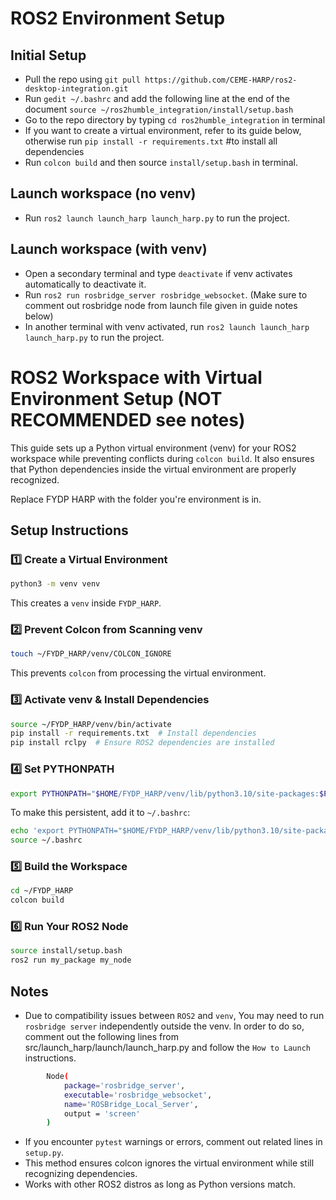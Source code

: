 # ROS2 Environment Setup
## Initial Setup
- Pull the repo using `git pull https://github.com/CEME-HARP/ros2-desktop-integration.git`
- Run `gedit ~/.bashrc` and add the following line at the end of the document `source ~/ros2humble_integration/install/setup.bash`
- Go to the repo directory by typing `cd ros2humble_integration` in terminal
- If you want to create a virtual environment, refer to its guide below, otherwise run `pip install -r requirements.txt`  #to install all dependencies
- Run `colcon build` and then source `install/setup.bash` in terminal.

## Launch workspace (no venv)
- Run `ros2 launch launch_harp launch_harp.py` to run the project.

## Launch workspace (with venv)
- Open a secondary terminal and type `deactivate` if venv activates automatically to deactivate it.
- Run `ros2 run rosbridge_server rosbridge_websocket`. (Make sure to comment out rosbridge node from launch file given in guide notes below)
- In another terminal with venv activated, run `ros2 launch launch_harp launch_harp.py` to run the project.


# ROS2 Workspace with Virtual Environment Setup (NOT RECOMMENDED see notes)

This guide sets up a Python virtual environment (venv) for your ROS2 workspace while preventing conflicts during `colcon build`. It also ensures that Python dependencies inside the virtual environment are properly recognized.

Replace FYDP HARP with the folder you're environment is in.
## Setup Instructions
### 1️⃣ Create a Virtual Environment
```bash
python3 -m venv venv
```
This creates a `venv` inside `FYDP_HARP`.

### 2️⃣  Prevent Colcon from Scanning venv
```bash
touch ~/FYDP_HARP/venv/COLCON_IGNORE
```
This prevents `colcon` from processing the virtual environment.

### 3️⃣ Activate venv & Install Dependencies
```bash
source ~/FYDP_HARP/venv/bin/activate
pip install -r requirements.txt  # Install dependencies
pip install rclpy  # Ensure ROS2 dependencies are installed
```

### 4️⃣ Set PYTHONPATH
```bash
export PYTHONPATH="$HOME/FYDP_HARP/venv/lib/python3.10/site-packages:$PYTHONPATH"
```
To make this persistent, add it to `~/.bashrc`:
```bash
echo 'export PYTHONPATH="$HOME/FYDP_HARP/venv/lib/python3.10/site-packages:$PYTHONPATH"' >> ~/.bashrc
source ~/.bashrc
```

### 5️⃣ Build the Workspace
```bash
cd ~/FYDP_HARP
colcon build
```

### 6️⃣ Run Your ROS2 Node
```bash
source install/setup.bash
ros2 run my_package my_node
```

## Notes
- Due to compatibility issues between `ROS2` and `venv`, You may need to run `rosbridge server` independently outside the venv. In order to do so, comment out the following lines from src/launch_harp/launch/launch_harp.py and follow the `How to Launch` instructions.
```bash
        Node(
            package='rosbridge_server',
            executable='rosbridge_websocket',
            name='ROSBridge_Local_Server',
            output = 'screen'            
        )
```
- If you encounter `pytest` warnings or errors, comment out related lines in `setup.py`.
- This method ensures colcon ignores the virtual environment while still recognizing dependencies.
- Works with other ROS2 distros as long as Python versions match.


